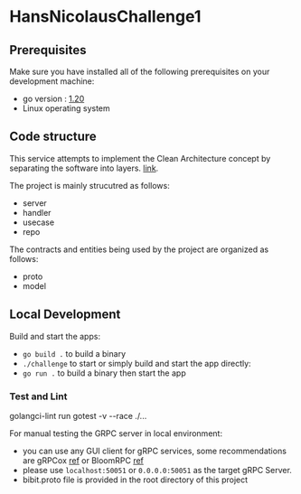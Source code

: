 # HansNicolausChallenge1

## Prerequisites
Make sure you have installed all of the following prerequisites on your development machine:
* go version : [1.20](https://golang.org/dl/)
* Linux operating system

## Code structure
This service attempts to implement the Clean Architecture concept by separating the software into layers. [link](https://blog.cleancoder.com/uncle-bob/2012/08/13/the-clean-architecture.html).

The project is mainly strucutred as follows:
- server
- handler
- usecase
- repo

The contracts and entities being used by the project are organized as follows:
- proto
- model


## Local Development
Build and start the apps:
- `go build .` to build a binary
- `./challenge` to start
or simply build and start the app directly:
- `go run .` to build a binary then start the app

### Test and Lint
golangci-lint run
gotest -v --race ./...

For manual testing the GRPC server in local environment:
- you can use any GUI client for gRPC services, some recommendations are gRPCox [ref](https://github.com/gusaul/grpcox#installation) or BloomRPC [ref](https://github.com/bloomrpc/bloomrpc)
- please use `localhost:50051` or `0.0.0.0:50051` as the target gRPC Server.
- bibit.proto file is provided in the root directory of this project
